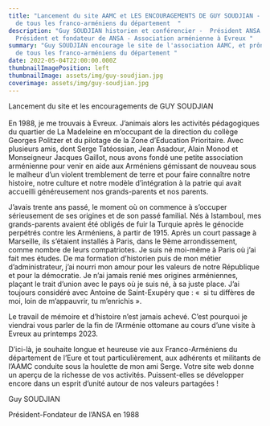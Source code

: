 ```yaml
---
title: "Lancement du site AAMC et LES ENCOURAGEMENTS DE GUY SOUDJIAN - L'union
  de tous les franco-arméniens du département  "
description: "Guy SOUDJIAN historien et conférencier -  Président ANSA -
  Président et fondateur de ANSA - Association arménienne à Evreux "
summary: "Guy SOUDJIAN encourage le site de l'association AAMC, et prône l'union
  de tous les franco-arméniens du département "
date: 2022-05-04T22:00:00.000Z
thumbnailImagePosition: left
thumbnailImage: assets/img/guy-soudjian.jpg
coverimage: assets/img/guy-soudjian.jpg
---
```

Lancement du site et les encouragements de GUY SOUDJIAN\
\
En 1988, je me trouvais à Evreux. J’animais alors les activités pédagogiques du quartier de La Madeleine en m’occupant de la direction du collège Georges Politzer et du pilotage de la Zone d’Education Prioritaire. Avec plusieurs amis, dont Serge Tatéossian, Jean Asadour, Alain Monod et Monseigneur Jacques Gaillot, nous avons fondé une petite association arménienne pour venir en aide aux Arméniens gémissant de nouveau sous le malheur d’un violent tremblement de terre et pour faire connaître notre histoire, notre culture et notre modèle d’intégration à la patrie qui avait accueilli généreusement nos grands-parents et nos parents.

J’avais trente ans passé, le moment où on commence à s’occuper sérieusement de ses origines et de son passé familial. Nés à Istamboul, mes grands-parents avaient été obligés de fuir la Turquie après le génocide perpétrés contre les Arméniens, à partir de 1915. Après un court passage à Marseille, ils s’étaient installés à Paris, dans le 9ème arrondissement, comme nombre de leurs compatriotes. Je suis né moi-même à Paris où j’ai fait mes études. De ma formation d’historien puis de mon métier d’administrateur, j’ai nourri mon amour pour les valeurs de notre République et pour la démocratie. Je n’ai jamais renié mes origines arméniennes, plaçant le trait d’union avec le pays où je suis né, à sa juste place. J’ai toujours considéré avec Antoine de Saint-Exupéry que : «  si tu diffères de moi, loin de m’appauvrir, tu m’enrichis ».

Le travail de mémoire et d’histoire n’est jamais achevé. C’est pourquoi je viendrai vous parler de la fin de l’Arménie ottomane au cours d’une visite à Evreux au printemps 2023.

D’ici-là, je souhaite longue et heureuse vie aux Franco-Arméniens du département de l’Eure et tout particulièrement, aux adhérents et militants de l’AAMC conduite sous la houlette de mon ami Serge. Votre site web donne un aperçu de la richesse de vos activités. Puissent-elles se développer encore dans un esprit d’unité autour de nos valeurs partagées !

Guy SOUDJIAN

Président-Fondateur de l’ANSA en 1988
